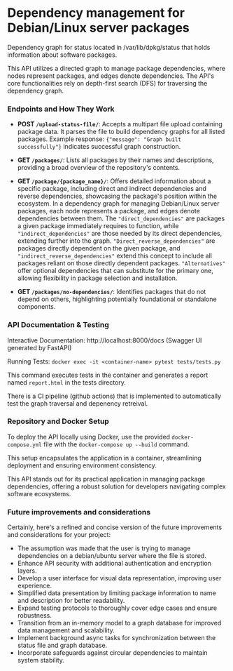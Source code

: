 # Dependency management for Debian/Linux server packages

Dependency graph for status located in
/var/lib/dpkg/status that holds information about software packages.

This API utilizes a directed graph to manage package dependencies, where nodes represent packages, and edges denote dependencies. The API's core functionalities rely on depth-first search (DFS) for traversing the dependency graph. 



### Endpoints and How They Work

- **POST `/upload-status-file/`**: Accepts a multipart file upload containing package data. It parses the file to build dependency graphs for all listed packages. Example response: `{"message": "Graph built successfully"}` indicates successful graph construction.
  
- **GET `/packages/`**: Lists all packages by their names and descriptions, providing a broad overview of the repository's contents.
  
- **GET `/package/{package_name}/`**: Offers detailed information about a specific package, including direct and indirect dependencies and reverse dependencies, showcasing the package's position within the ecosystem. In a dependency graph for managing Debian/Linux server packages, each node represents a package, and edges denote dependencies between them. The `"direct_dependencies"` are packages a given package immediately requires to function, while `"indirect_dependencies"` are those needed by its direct dependencies, extending further into the graph. `"Direct_reverse_dependencies"` are packages directly dependent on the given package, and `"indirect_reverse_dependencies"` extend this concept to include all packages reliant on those directly dependent packages. `"Alternatives"` offer optional dependencies that can substitute for the primary one, allowing flexibility in package selection and installation.
  
- **GET `/packages/no-dependencies/`**: Identifies packages that do not depend on others, highlighting potentially foundational or standalone components.


### API Documentation & Testing
Interactive Documentation: http://localhost:8000/docs (Swagger UI generated by FastAPI)


Running Tests:
`docker exec -it <container-name> pytest tests/tests.py`

This command executes tests in the container and generates a report named `report.html` in the tests directory.

There is a CI pipeline (github actions) that is implemented to automatically test the graph traversal and depenency retreival. 

### Repository and Docker Setup

To deploy the API locally using Docker, use the provided `docker-compose.yml` file with the `docker-compose up --build` command. 

This setup encapsulates the application in a container, streamlining deployment and ensuring environment consistency.

This API stands out for its practical application in managing package dependencies, offering a robust solution for developers navigating complex software ecosystems.


### Future improvements and considerations

Certainly, here's a refined and concise version of the future improvements and considerations for your project:

- The assumption was made that the user is trying to manage dependencies on a debian/ubuntu server where the file is stored. 
- Enhance API security with additional authentication and encryption layers.
- Develop a user interface for visual data representation, improving user experience.
- Simplified data presentation by limiting package information to name and description for better readability.
- Expand testing protocols to thoroughly cover edge cases and ensure robustness.
- Transition from an in-memory model to a graph database for improved data management and scalability.
- Implement background async tasks for synchronization between the status file and graph database.
- Incorporate safeguards against circular dependencies to maintain system stability.